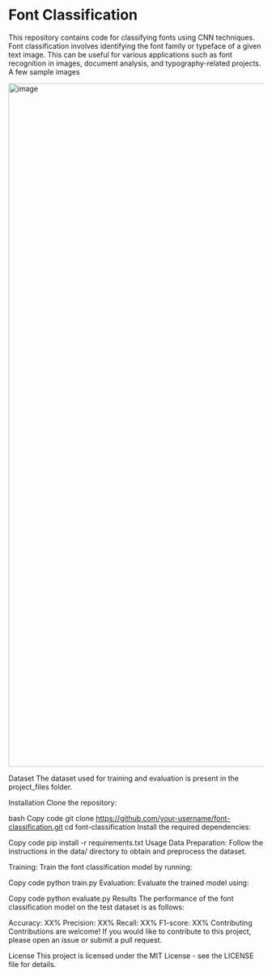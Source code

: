 # Font Classification

This repository contains code for classifying fonts using CNN techniques. Font classification involves identifying the font family or typeface of a given text image. This can be useful for various applications such as font recognition in images, document analysis, and typography-related projects. A few sample images

<img width="1348" alt="image" src="https://github.com/mishra-kunal1/font_classification/assets/99056351/a06dc514-988d-4c86-803b-da8ab9739c00">


Dataset
The dataset used for training and evaluation is present in the project_files folder. 

Installation
Clone the repository:

bash
Copy code
git clone https://github.com/your-username/font-classification.git
cd font-classification
Install the required dependencies:

Copy code
pip install -r requirements.txt
Usage
Data Preparation: Follow the instructions in the data/ directory to obtain and preprocess the dataset.

Training: Train the font classification model by running:

Copy code
python train.py
Evaluation: Evaluate the trained model using:

Copy code
python evaluate.py
Results
The performance of the font classification model on the test dataset is as follows:

Accuracy: XX%
Precision: XX%
Recall: XX%
F1-score: XX%
Contributing
Contributions are welcome! If you would like to contribute to this project, please open an issue or submit a pull request.

License
This project is licensed under the MIT License - see the LICENSE file for details.
